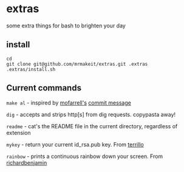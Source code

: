 # extras
some extra things for bash to brighten your day

## install
```
cd
git clone git@github.com/mrmakeit/extras.git .extras
.extras/install.sh
```

## Current commands
`make al` - inspired by [mofarrell's](https://github.com/mofarrell) [commit message](https://github.com/mofarrell/p2pvc/commit/8fae99fea574472fc7adb539969ac85c6c77d40f) 

`dig` - accepts and strips http[s] from dig requests.  copypasta away!

`readme` - cat's the README file in the current directory, regardless of
extension

`mykey` - return your current id_rsa.pub key. From
[terrillo](https://github.com/terrillo)

`rainbow` - prints a continuous rainbow down your screen.  From
[richardbenjamin](https://github.com/richardbenjamin)
